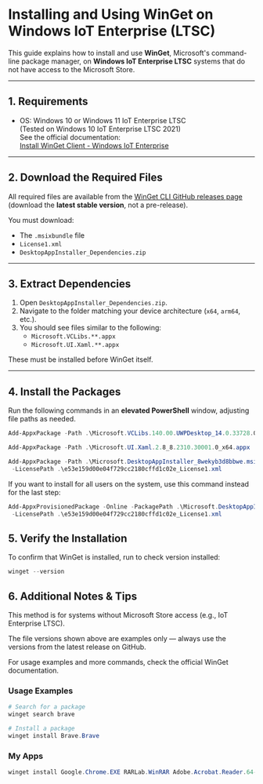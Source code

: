 # Installing and Using WinGet on Windows IoT Enterprise (LTSC)

This guide explains how to install and use **WinGet**, Microsoft's command-line package manager, on **Windows IoT Enterprise LTSC** systems that do not have access to the Microsoft Store.

---

## 1. Requirements
- OS: Windows 10 or Windows 11 IoT Enterprise LTSC  
  (Tested on Windows 10 IoT Enterprise LTSC 2021)  
  See the official documentation:  
  [Install WinGet Client - Windows IoT Enterprise](https://learn.microsoft.com/en-us/windows/iot/iot-enterprise/deployment/install-winget-windows-iot)

---

## 2. Download the Required Files

All required files are available from the [WinGet CLI GitHub releases page](https://github.com/microsoft/winget-cli/releases/latest) (download the **latest stable version**, not a pre-release).

You must download:
- The `.msixbundle` file  
- `License1.xml`  
- `DesktopAppInstaller_Dependencies.zip`  

---

## 3. Extract Dependencies

1. Open `DesktopAppInstaller_Dependencies.zip`.  
2. Navigate to the folder matching your device architecture (`x64`, `arm64`, etc.).  
3. You should see files similar to the following:
   - `Microsoft.VCLibs.**.appx`  
   - `Microsoft.UI.Xaml.**.appx`  

These must be installed before WinGet itself.

---

## 4. Install the Packages

Run the following commands in an **elevated PowerShell** window, adjusting file paths as needed. 

```powershell
Add-AppxPackage -Path .\Microsoft.VCLibs.140.00.UWPDesktop_14.0.33728.0_x64.appx
```
```powershell
Add-AppxPackage -Path .\Microsoft.UI.Xaml.2.8_8.2310.30001.0_x64.appx
```
```powershell
Add-AppxPackage -Path .\Microsoft.DesktopAppInstaller_8wekyb3d8bbwe.msixbundle
 -LicensePath .\e53e159d00e04f729cc2180cffd1c02e_License1.xml
```
If you want to install for all users on the system, use this command instead for the last step:
```powershell
Add-AppxProvisionedPackage -Online -PackagePath .\Microsoft.DesktopAppInstaller_8wekyb3d8bbwe.msixbundle
 -LicensePath .\e53e159d00e04f729cc2180cffd1c02e_License1.xml
```

## 5. Verify the Installation
To confirm that WinGet is installed, run to check version installed:
```powershell
winget --version
```

## 6. Additional Notes & Tips
This method is for systems without Microsoft Store access (e.g., IoT Enterprise LTSC).

The file versions shown above are examples only — always use the versions from the latest release on GitHub.

For usage examples and more commands, check the official WinGet documentation.

### Usage Examples
```powershell
# Search for a package
winget search brave
```

```powershell
# Install a package
winget install Brave.Brave
```

### My Apps
```powershell
winget install Google.Chrome.EXE RARLab.WinRAR Adobe.Acrobat.Reader.64-bit joncampbell123.DOSBox-X RustDesk.RustDesk DucFabulous.UltraViewer